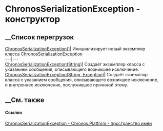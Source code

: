 # ChronosSerializationException - конструктор
##  __Список перегрузок
[ChronosSerializationException()](M_Chronos_Platform_ChronosSerializationException__ctor.htm)|
Инициализирует новый экземпляр класса
[ChronosSerializationException](T_Chronos_Platform_ChronosSerializationException.htm)  
---|---  
[ChronosSerializationException(String)](M_Chronos_Platform_ChronosSerializationException__ctor_1.htm)|
Создаёт экземпляр класса с указанием сообщения, описывающего возникшее
исключение.  
[ChronosSerializationException(String,
Exception)](M_Chronos_Platform_ChronosSerializationException__ctor_2.htm)|
Создаёт экземпляр класса с указанием сообщения, описывающего возникшее
исключение, и внутреннее исключение, послужившее причиной этому.  
##  __См. также
#### Ссылки
[ChronosSerializationException -
](T_Chronos_Platform_ChronosSerializationException.htm)
[Chronos.Platform - пространство имён](N_Chronos_Platform.htm)
